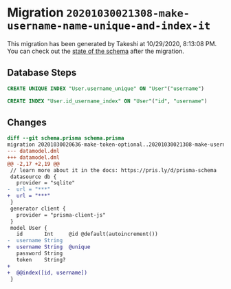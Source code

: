 # Migration `20201030021308-make-username-name-unique-and-index-it`

This migration has been generated by Takeshi at 10/29/2020, 8:13:08 PM.
You can check out the [state of the schema](./schema.prisma) after the migration.

## Database Steps

```sql
CREATE UNIQUE INDEX "User.username_unique" ON "User"("username")

CREATE INDEX "User.id_username_index" ON "User"("id", "username")
```

## Changes

```diff
diff --git schema.prisma schema.prisma
migration 20201030020636-make-token-optional..20201030021308-make-username-name-unique-and-index-it
--- datamodel.dml
+++ datamodel.dml
@@ -2,17 +2,19 @@
 // learn more about it in the docs: https://pris.ly/d/prisma-schema
 datasource db {
   provider = "sqlite"
-  url = "***"
+  url = "***"
 }
 generator client {
   provider = "prisma-client-js"
 }
 model User {
   id       Int     @id @default(autoincrement())
-  username String
+  username String  @unique
   password String
   token    String?
+
+  @@index([id, username])
 }
```


